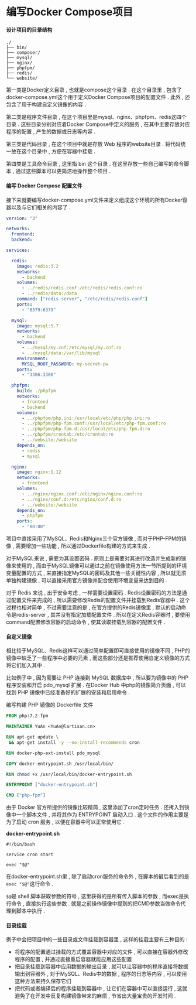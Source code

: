 # 编写Docker Compose项目

#### 设计项目的目录结构

```
./
├── bin/
├── composer/
├── mysql/
├── nginx/
├── phpfpm/
├── redis/
└── website/
```

第一类是Docker定义目录 , 也就是compose这个目录 . 在这个目录里 , 包含了docker-compose.yml这个用于定义Docker Compose项目的配置文件 . 此外 , 还包含了用于构建自定义镜像的内容 .

第二类是程序文件目录 , 在这个项目里是mysql、nginx、phpfpm、redis这四个目录 . 这些目录分别对应着Docker Compose中定义的服务 , 在其中主要存放对应程序的配置 , 产生的数据或日志等内容 .

第三类是代码目录 , 在这个项目中就是存放 Web 程序的website目录 . 将代码统一放在这个目录中 , 方便在容器中挂载 .

第四类是工具命令目录 , 这里指 bin 这个目录 . 在这里存放一些自己编写的命令脚本 , 通过这些脚本可以更简洁地操作整个项目 .

#### 编写 Docker Compose 配置文件

接下来就要编写docker-compose.yml文件来定义组成这个环境的所有Docker容器以及与它们相关的内容了 .

```yaml
version: "3"

networks:
  frontend:
  backend:

services:

  redis:
    image: redis:3.2
    networks:
      - backend
    volumes:
      - ../redis/redis.conf:/etc/redis/redis.conf:ro
      - ../redis/data:/data
    command: ["redis-server", "/etc/redis/redis.conf"]
    ports:
      - "6379:6379"

  mysql:
    image: mysql:5.7
    networks:
      - backend
    volumes:
      - ../mysql/my.cnf:/etc/mysql/my.cnf:ro
      - ../mysql/data:/var/lib/mysql
    environment:
      MYSQL_ROOT_PASSWORD: my-secret-pw
    ports:
      - "3306:3306"

  phpfpm:
    build: ./phpfpm
    networks:
      - frontend
      - backend
    volumes:
      - ../phpfpm/php.ini:/usr/local/etc/php/php.ini:ro
      - ../phpfpm/php-fpm.conf:/usr/local/etc/php-fpm.conf:ro
      - ../phpfpm/php-fpm.d:/usr/local/etc/php-fpm.d:ro
      - ../phpfpm/crontab:/etc/crontab:ro
      - ../website:/website
    depends_on:
      - redis
      - mysql

  nginx:
    image: nginx:1.12
    networks:
      - frontend
    volumes:
      - ../nginx/nginx.conf:/etc/nginx/nginx.conf:ro
      - ../nginx/conf.d:/etc/nginx/conf.d:ro
      - ../website:/website
    depends_on:
      - phpfpm
    ports:
      - "80:80"
```

项目中直接采用了MySQL、Redis和Nginx三个官方镜像 , 而对于PHP-FPM的镜像 , 需要增加一些功能 , 所以通过Dockerfile构建的方式来生成 .

对于MySQL来说 , 需要为其设置密码 . 原则上是需要对其进行改造并生成新的镜像来使用的 , 而由于MySQL镜像可以通过之前在镜像使用方法一节所提到的环境变量配置的方式 , 来直接指定MySQL的密码及其他一些关键性内容 , 所以就无须单独构建镜像 , 可以直接采用官方镜像并配合使用环境变量来达到目的 .

对于 Redis 来说 , 出于安全考虑 , 一样需要设置密码 . Redis设置密码的方法是通过配置文件来完成的 , 所以需要修改Redis的配置文件并挂载到Redis容器中 . 这个过程也相对简单 , 不过需要注意的是 , 在官方提供的Redis镜像里 , 默认的启动命令是redis-server , 其并没有指定加载配置文件 . 所以在定义Redis容器时 , 要使用command配置修改容器的启动命令 , 使其读取挂载到容器的配置文件 .

#### 自定义镜像

相比较于MySQL、Redis这样可以通过简单配置即可直接使用的镜像不同 , PHP的镜像中缺乏了一些程序中必要的元素 , 而这些部分还是推荐使用自定义镜像的方式将它们加入其中 .

比如例子中 , 因为需要让 PHP 连接到 MySQL 数据库中 , 所以要为镜像中的 PHP 程序安装和开启 pdo\_mysql 扩展 . 在Docker Hub 中php的镜像简介页面 , 可以找到 PHP 镜像中已经准备好的扩展的安装和启用命令 .

编写构建 PHP 镜像的 Dockerfile 文件

```Dockerfile
FROM php:7.2-fpm

MAINTAINER YuAn <YuAn@lartisan.cn>

RUN apt-get update \
 && apt-get install -y --no-install-recommends cron

RUN docker-php-ext-install pdo_mysql

COPY docker-entrypoint.sh /usr/local/bin/

RUN chmod +x /usr/local/bin/docker-entrypoint.sh

ENTRYPOINT ["docker-entrypoint.sh"]

CMD ["php-fpm"]
```

由于 Docker 官方所提供的镜像比较精简 , 这里添加了cron定时任务 . 还拷入到镜像中一个脚本文件 , 并将其作为 ENTRYPOINT 启动入口 . 这个文件的作用主要是为了启动 cron 服务 , 以便在容器中可以正常使用它 .

**docker-entrypoint.sh**

```
#!/bin/bash

service cron start

exec "$@"
```

在docker-entrypoint.sh里 , 除了启动cron服务的命令外 , 在脚本的最后看到的是`exec "$@"`这行命令 .

`$@`是 shell 脚本获取参数的符号 , 这里获得的是所有传入脚本的参数 , 而exec是执行命令 , 直接执行这些参数 . 就是之前操作镜像中提到的把CMD参数当做命令代理到脚本中执行 .

#### 目录挂载

例子中会把项目中的一些目录或文件挂载到容器里 , 这样的挂载主要有三种目的 : 

* 将程序的配置通过挂载的方式覆盖容器中对应的文件 , 可以直接在容器外修改程序的配置 , 并通过直接重启容器就能应用这些配置
* 把目录挂载到容器中应用数据的输出目录 , 就可以让容器中的程序直接将数据输出到容器外 , 对于MySQL、Redis中的数据 , 程序的日志等内容 , 可以使用这种方法来持久保存它们
* 把代码或者编译后的程序挂载到容器中 , 让它们在容器中可以直接运行 , 这就避免了在开发中反复构建镜像带来的麻烦 , 节省出大量宝贵的开发时间 . 



